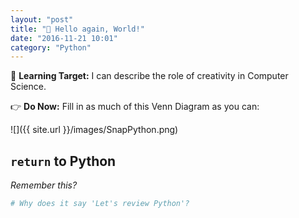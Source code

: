 ```yaml
---
layout: "post"
title: "🎉 Hello again, World!"
date: "2016-11-21 10:01"
category: "Python"
---
```


🎯 **Learning Target:** I can describe the role of creativity in Computer Science.

👉 **Do Now:** Fill in as much of this Venn Diagram as you can:

![]({{ site.url }}/images/SnapPython.png)

## `return` to Python
_Remember this?_

<script src="//repl.it/embed/E3hW/3.js"></script>

```python
# Why does it say 'Let's review Python'?
``` 
